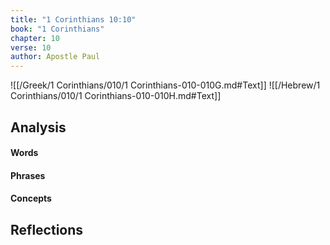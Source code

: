 ```yaml
---
title: "1 Corinthians 10:10"
book: "1 Corinthians"
chapter: 10
verse: 10
author: Apostle Paul
---
```

![[/Greek/1 Corinthians/010/1 Corinthians-010-010G.md#Text]]
![[/Hebrew/1 Corinthians/010/1 Corinthians-010-010H.md#Text]]

## Analysis

#### Words

#### Phrases

#### Concepts

## Reflections
